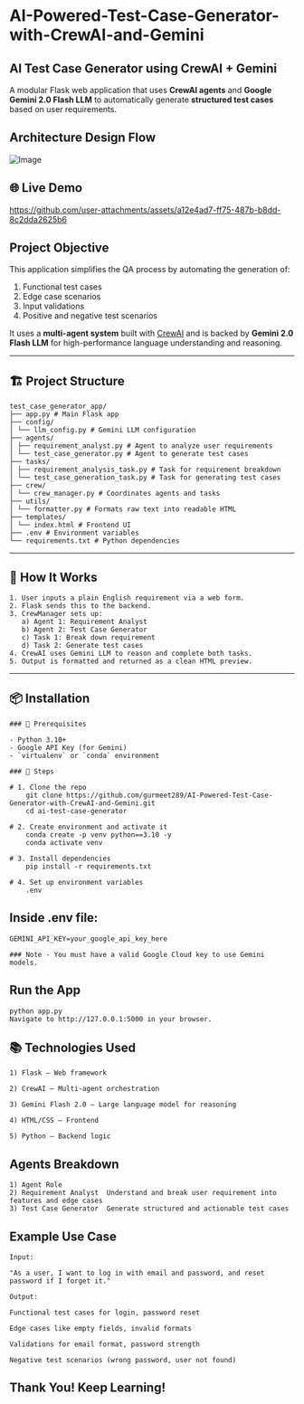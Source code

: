# AI-Powered-Test-Case-Generator-with-CrewAI-and-Gemini

## AI Test Case Generator using CrewAI + Gemini

A modular Flask web application that uses **CrewAI agents** and **Google Gemini 2.0 Flash LLM** to automatically generate **structured test cases** based on user requirements.

## Architecture Design Flow

  ![Image](https://github.com/user-attachments/assets/2cc1b826-34bf-4f48-b2ba-ccca38db82b3)

## 🌐 Live Demo

https://github.com/user-attachments/assets/a12e4ad7-ff75-487b-b8dd-8c2dda2625b6

## Project Objective

This application simplifies the QA process by automating the generation of:

1) Functional test cases  
2) Edge case scenarios  
3) Input validations  
4) Positive and negative test scenarios  

It uses a **multi-agent system** built with [CrewAI](https://docs.crewai.com/) and is backed by **Gemini 2.0 Flash LLM** for high-performance language understanding and reasoning.

---

## 🏗️ Project Structure

    test_case_generator_app/
    ├── app.py # Main Flask app
    ├── config/
    │ └── llm_config.py # Gemini LLM configuration
    ├── agents/
    │ ├── requirement_analyst.py # Agent to analyze user requirements
    │ └── test_case_generator.py # Agent to generate test cases
    ├── tasks/
    │ ├── requirement_analysis_task.py # Task for requirement breakdown
    │ └── test_case_generation_task.py # Task for generating test cases
    ├── crew/
    │ └── crew_manager.py # Coordinates agents and tasks
    ├── utils/
    │ └── formatter.py # Formats raw text into readable HTML
    ├── templates/
    │ └── index.html # Frontend UI
    ├── .env # Environment variables
    └── requirements.txt # Python dependencies


---

## 🧪 How It Works

    1. User inputs a plain English requirement via a web form.
    2. Flask sends this to the backend.
    3. CrewManager sets up:
       a) Agent 1: Requirement Analyst
       b) Agent 2: Test Case Generator
       c) Task 1: Break down requirement
       d) Task 2: Generate test cases
    4. CrewAI uses Gemini LLM to reason and complete both tasks.
    5. Output is formatted and returned as a clean HTML preview.

---

## 📦 Installation

    ### 🧱 Prerequisites
    
    - Python 3.10+
    - Google API Key (for Gemini)
    - `virtualenv` or `conda` environment

    ### 🔧 Steps

    # 1. Clone the repo
        git clone https://github.com/gurmeet289/AI-Powered-Test-Case-Generator-with-CrewAI-and-Gemini.git
        cd ai-test-case-generator
    
    # 2. Create environment and activate it
        conda create -p venv python==3.10 -y
        conda activate venv
    
    # 3. Install dependencies
        pip install -r requirements.txt
    
    # 4. Set up environment variables
        .env

  ## Inside .env file:

    GEMINI_API_KEY=your_google_api_key_here

    ### Note - You must have a valid Google Cloud key to use Gemini models.

## Run the App

    python app.py
    Navigate to http://127.0.0.1:5000 in your browser.

## 📚 Technologies Used

    1) Flask – Web framework
    
    2) CrewAI – Multi-agent orchestration
    
    3) Gemini Flash 2.0 – Large language model for reasoning
    
    4) HTML/CSS – Frontend
    
    5) Python – Backend logic

## Agents Breakdown
    
    1) Agent Role
    2) Requirement Analyst	Understand and break user requirement into features and edge cases
    3) Test Case Generator	Generate structured and actionable test cases

## Example Use Case

    Input:
    
    "As a user, I want to log in with email and password, and reset password if I forget it."
    
    Output:

    Functional test cases for login, password reset
    
    Edge cases like empty fields, invalid formats
    
    Validations for email format, password strength
    
    Negative test scenarios (wrong password, user not found)


## Thank You! Keep Learning!

